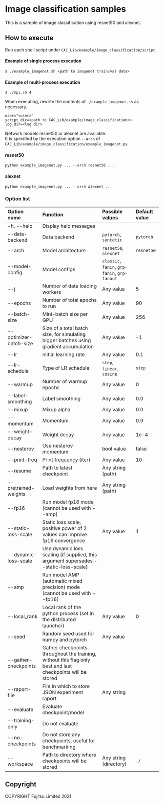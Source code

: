 # Image classification samples

This is a sample of image classification using resnet50 and alexnet.

## How to execute
Run each shell script under `CAC_Lib/example/image_classification/script`.

#### Example of single process execution
```
$ ./example_imagenet.sh <path to imagenet train/val data>
```
#### Example of multi-process execution
```
$ ./mpi.sh 4
```
When executing, rewrite the contents of `./example_imagenet.sh` as necessary.
```
user="<user>"
script_dir=<path to CAC_Lib/example/image_classification/>
log_dir=<log dir>
```
Network models resnet50 or alexnet are available.<br>
It is specified by the execution option `--arch` of `CAC_Lib/example/image_classification/example_imagenet.py`.
#### resnet50
```
python example_imagenet.py ... --arch resnet50 ...
```
#### alexnet
```
python example_imagenet.py ... --arch alexnet ...
```
### Option list
|Option name|Function|Possible values|Default value|
|:--|:--|:--|:--|
|-h, --help|Display help messages|||
|--data-backend|Data backend|`pytorch`, `syntetic`|`pytorch`|
|--arch|Model architecture|`resnet50`, `alexnet`|`resnet50`|
|--model-config|Model configs|`classic`, `fanin`, `grp-fanin`, `grp-fanout`|
|--j|Number of data loading workers|Any value|5|
|--epochs|Number of total epochs to run|Any value|90|
|--batch-size|Mini-batch size per GPU|Any value|256|
|--optimizer-batch-size|Size of a total batch size, for simulating bigger batches using gradient accumulation|Any value|-1|
|--lr|Initial learning rate|Any value|0.1|
|--lr-schedule|Type of LR schedule|`step`, `linear`, `cosine`|`step`|
|--warmup|Number of warmup epochs|Any value|0|
|--label-smoothing|Label smoothing|Any value|0.0|
|--mixup|Mixup alpha|Any value|0.0|
|--momentum|Momentum|Any value|0.9|
|--weight-decay|Weight decay|Any value|1e-4|
|--nesterov|Use nesterov momentum|bool value|false|
|--print-freq|Print frequency (iter)|Any value|10|
|--resume|Path to latest checkpoint|Any string (path)||
|--pretrained-weights|Load weights from here|Any string (path)||
|--fp16|Run model fp16 mode (cannot be used with --amp)|||
|--static-loss-scale|Static loss scale, positive power of 2 values can improve fp16 convergence|Any value|1|
|--dynamic-loss-scale|Use dynamic loss scaling (if supplied, this argument supersedes --static-loss-scale)|||
|--amp|Run model AMP (automatic mixed precision) mode (cannot be used with --fp16)|||
|--local_rank|Local rank of the python process (set in the distributed launcher)|Any value|0|
|--seed|Random seed used for numpy and pytorch|Any value||
|--gather-checkpoints|Gather checkpoints throughout the training, without this flag only best and last checkpoints will be stored|||
|--raport-file|File in which to store JSON experiment raport|Any string|
|--evaluate|Evaluate checkpoint/model|||
|--training-only|Do not evaluate|||
|--no-checkpoints|Do not store any checkpoints, useful for benchmarking|||
|--workspace|Path to directory where checkpoints will be stored|Any string (directory)|`./`|

## Copyright  

COPYRIGHT Fujitsu Limited 2021
